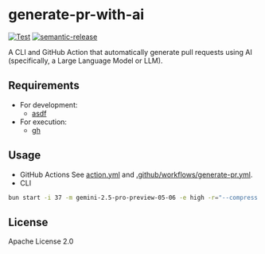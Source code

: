 # generate-pr-with-ai

[![Test](https://github.com/WillBooster/generate-pr-with-ai/actions/workflows/test.yml/badge.svg)](https://github.com/WillBooster/generate-pr-with-ai/actions/workflows/test.yml)
[![semantic-release](https://img.shields.io/badge/%20%20%F0%9F%93%A6%F0%9F%9A%80-semantic--release-e10079.svg)](https://github.com/semantic-release/semantic-release)

A CLI and GitHub Action that automatically generate pull requests using AI (specifically, a Large Language Model or LLM).

## Requirements

- For development:
  - [asdf](https://asdf-vm.com/)
- For execution:
  - [gh](https://github.com/cli/cli)

## Usage

- GitHub Actions
  See [action.yml](action.yml) and [.github/workflows/generate-pr.yml](.github/workflows/generate-pr.yml).
- CLI

```sh
bun start -i 37 -m gemini-2.5-pro-preview-05-06 -e high -r="--compress --remove-empty-lines --include 'src/**/*.ts'" -a="--model gemini/gemini-2.5-pro-preview-05-06 --edit-format diff-fenced --test-cmd='yarn check-for-ai' --auto-test --chat-language English"
```

## License

Apache License 2.0

